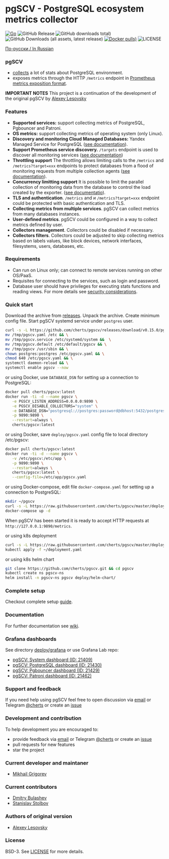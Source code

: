 # pgSCV - PostgreSQL ecosystem metrics collector

[![Go](https://github.com/cherts/pgscv/actions/workflows/release.yml/badge.svg)](https://github.com/cherts/pgscv/actions)
![GitHub Release](https://img.shields.io/github/v/release/cherts/pgscv)
![GitHub downloads total)](https://img.shields.io/github/downloads/cherts/pgscv/total)
![GitHub Downloads (all assets, latest release)](https://img.shields.io/github/downloads/cherts/pgscv/latest/total)
[![Docker pulls)](https://img.shields.io/docker/pulls/cherts/pgscv.svg)](https://hub.docker.com/r/cherts/pgscv)
![LICENSE](https://img.shields.io/github/license/cherts/pgscv)

[По-русски / In Russian](README.ru.md)

### pgSCV
- [collects](https://github.com/cherts/pgscv/wiki/Collectors) a lot of stats about PostgreSQL environment.
- exposes metrics through the HTTP `/metrics` endpoint in [Prometheus metrics exposition format](https://prometheus.io/docs/concepts/data_model/).

**IMPORTANT NOTES**
This project is a continuation of the development of the original pgSCV by [Alexey Lesovsky](https://github.com/lesovsky)

### Features
- **Supported services:** support collecting metrics of PostgreSQL, Pgbouncer and Patroni.
- **OS metrics:** support collecting metrics of operating system (only Linux).
- **Discovery and monitoring Cloud Managed Databases:** Yandex Managed Service for PostgreSQL ([see documentation](https://github.com/cherts/pgscv/wiki/Monitoring-Cloud-Managed-Databases)).
- **Support Prometheus service discovery.** `/targets` endpoint is used to discover all monitoring services ([see documentation](https://github.com/cherts/pgscv/wiki/Service-discovery))
- **Throttling support** The throttling allows limiting calls to the `/metrics` and `/metrics?target=xxx` endpoints to protect databases from a flood of monitoring requests from multiple collection agents ([see documentation](https://github.com/cherts/pgscv/wiki/Throttling)).
- **Concurrency limitting support** It is possible to limit the parallel collection of monitoring data from the database to control the load created by the exporter. ([see documentatio](https://github.com/cherts/pgscv/wiki/Concurrency)).
- **TLS and authentication**. `/metrics` and и `/metrics?target=xxx` endpoint could be protected with basic authentication and TLS.
- **Collecting metrics from multiple services**. pgSCV can collect metrics from many databases instances.
- **User-defined metrics**. pgSCV could be configured in a way to collect metrics defined by user.
- **Collectors management**. Collectors could be disabled if necessary.
- **Collectors filters**. Collectors could be adjusted to skip collecting metrics based on labels values, like
  block devices, network interfaces, filesystems, users, databases, etc.

### Requirements
- Can run on Linux only; can connect to remote services running on other OS/PaaS.
- Requisites for connecting to the services, such as login and password.
- Database user should have privileges for executing stats functions and reading views.
  For more details see [security considerations](https://github.com/cherts/pgscv/wiki/Security-considerations).

### Quick start
Download the archive from [releases](https://github.com/cherts/pgscv/releases). Unpack the archive. Create minimum config file. Start pgSCV systemd service under `postgres` user.

```bash
curl -s -L https://github.com/cherts/pgscv/releases/download/v0.15.0/pgscv_0.15.0_linux_$(uname -m).tar.gz -o - | tar xzf - -C /tmp && \
mv /tmp/pgscv.yaml /etc && \
mv /tmp/pgscv.service /etc/systemd/system &&  \
mv /tmp/pgscv.default /etc/default/pgscv && \
mv /tmp/pgscv /usr/sbin && \
chown postgres:postgres /etc/pgscv.yaml && \
chmod 640 /etc/pgscv.yaml && \
systemctl daemon-reload && \
systemctl enable pgscv --now
```

or using Docker, use `DATABASE_DSN` for setting up a connection to PostgreSQL:
```bash
docker pull cherts/pgscv:latest
docker run -ti -d --name pgscv \
   -e PGSCV_LISTEN_ADDRESS=0.0.0.0:9890 \
   -e PGSCV_DISABLE_COLLECTORS="system" \
   -e DATABASE_DSN="postgresql://postgres:password@dbhost:5432/postgres" \
   -p 9890:9890 \
   --restart=always \
   cherts/pgscv:latest
```

or using Docker, save `deploy/pgscv.yaml` config file to local directory /etc/pgscv:
```bash
docker pull cherts/pgscv:latest
docker run -ti -d --name pgscv \
   -v /etc/pgscv:/etc/app \
   -p 9890:9890 \
   --restart=always \
   cherts/pgscv:latest \
   --config-file=/etc/app/pgscv.yaml
```

or using Docker-compose, edit file `docker-compose.yaml` for setting up a connection to PostgreSQL:
```bash
mkdir ~/pgscv
curl -s -L https://raw.githubusercontent.com/cherts/pgscv/master/deploy/docker-compose.yaml -o ~/pgscv/docker-compose.yaml && cd ~/pgscv
docker-compose up -d
```

When pgSCV has been started it is ready to accept HTTP requests at `http://127.0.0.1:9890/metrics`.

or using k8s deployment
```bash
curl -s -L https://raw.githubusercontent.com/cherts/pgscv/master/deploy/deployment.yaml -o ~/deployment.yaml
kubectl apply -f ~/deployment.yaml
```

or using k8s helm chart
```bash
git clone https://github.com/cherts/pgscv.git && cd pgscv
kubectl create ns pgscv-ns
helm install -n pgscv-ns pgscv deploy/helm-chart/
```

### Complete setup
Checkout complete setup [guide](https://github.com/cherts/pgscv/wiki/Setup-for-regular-users).

### Documentation
For further documentation see [wiki](https://github.com/cherts/pgscv/wiki).

### Grafana dashboards

See directory [deploy/grafana](deploy/grafana) or use Grafana Lab repo:
- [pgSCV: System dashboard (ID: 21409)](https://grafana.com/grafana/dashboards/21409-pgscv-system-new/)
- [pgSCV: PostgreSQL dashboard (ID: 21430)](https://grafana.com/grafana/dashboards/21430-pgscv-postgresql-new/)
- [pgSCV: Pgbouncer dashboard (ID: 21429)](https://grafana.com/grafana/dashboards/21429-pgscv-pgbouncer-new/)
- [pgSCV: Patroni dashboard (ID: 21462)](https://grafana.com/grafana/dashboards/21462-pgscv-patroni-new/)

### Support and feedback
If you need help using pgSCV feel free to open discussion via [email](sleuthhound@gmail.com) or Telegram [@cherts](https://t.me/cherts) or create an [issue](https://github.com/cherts/pgscv/issues)

### Development and contribution
To help development you are encouraged to:
- provide feedback via [email](mailto:sleuthhound@gmail.com) or Telegram [@cherts](https://t.me/cherts) or create an [issue](https://github.com/cherts/pgscv/issues)
- pull requests for new features
- star the project

### Current developer and maintaner
- [Mikhail Grigorev](https://github.com/cherts)

### Current contributors
- [Dmitry Bulashev](https://github.com/dbulashev)
- [Stanislav Stolbov](https://github.com/sstolbov)

### Authors of original version
- [Alexey Lesovsky](https://github.com/lesovsky)

### License
BSD-3. See [LICENSE](./LICENSE) for more details.
